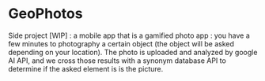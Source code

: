 # GeoPhotos

Side project [WIP] : a mobile app that is a gamified photo app : 
you have a few minutes to photography a certain object (the object will be asked depending on your location). The photo is uploaded and analyzed by google AI API,
and we cross those results with a synonym database API to determine if the asked element is is the picture.
